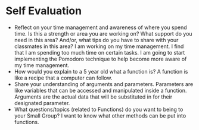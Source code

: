 # Self Evaluation

- Reflect on your time management and awareness of where you spend time. Is this a strength or area you are working on? What support do you need in this area? And/or, what tips do you have to share with your classmates in this area?
I am working on my time management. I find that I am spending too much time on certain tasks. I am going to start implementing the Pomodoro technique to help become more aware of my time management.
- How would you explain to a 5 year old what a function is?
A function is like a recipe that a computer can follow.
- Share your understanding of arguments and parameters.
Parameters are like variables that can be accessed and manipulated inside a function. Arguments are the actual data that will be substituted in for their designated parameter.
- What questions/topics (related to Functions) do you want to being to your Small Group?
I want to know what other methods can be put into functions.

